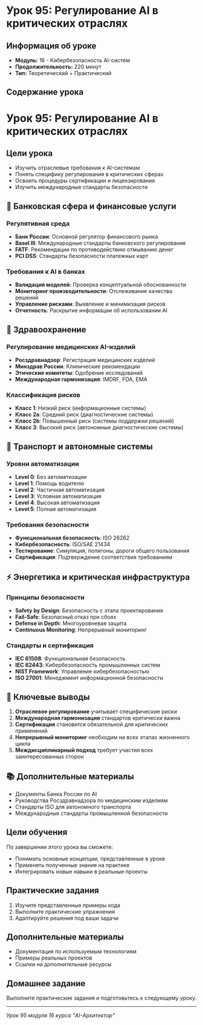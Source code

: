 # Урок 95: Регулирование AI в критических отраслях

## Информация об уроке
- **Модуль:** 16 - Кибербезопасность AI-систем
- **Продолжительность:** 220 минут
- **Тип:** Теоретический + Практический

## Содержание урока

# Урок 95: Регулирование AI в критических отраслях

## Цели урока
- Изучить отраслевые требования к AI-системам
- Понять специфику регулирования в критических сферах
- Освоить процедуры сертификации и лицензирования
- Изучить международные стандарты безопасности

## 🏦 Банковская сфера и финансовые услуги

### Регулятивная среда
- **Банк России**: Основной регулятор финансового рынка
- **Basel III**: Международные стандарты банковского регулирования
- **FATF**: Рекомендации по противодействию отмыванию денег
- **PCI DSS**: Стандарты безопасности платежных карт

### Требования к AI в банках
- **Валидация моделей**: Проверка концептуальной обоснованности
- **Мониторинг производительности**: Отслеживание качества решений
- **Управление рисками**: Выявление и минимизация рисков
- **Отчетность**: Раскрытие информации об использовании AI

## 🏥 Здравоохранение

### Регулирование медицинских AI-изделий
- **Росздравнадзор**: Регистрация медицинских изделий
- **Минздрав России**: Клинические рекомендации
- **Этические комитеты**: Одобрение исследований
- **Международная гармонизация**: IMDRF, FDA, EMA

### Классификация рисков
- **Класс 1**: Низкий риск (информационные системы)
- **Класс 2a**: Средний риск (диагностические системы)
- **Класс 2b**: Повышенный риск (системы поддержки решений)
- **Класс 3**: Высокий риск (автономные диагностические системы)

## 🚗 Транспорт и автономные системы

### Уровни автоматизации
- **Level 0**: Без автоматизации
- **Level 1**: Помощь водителю
- **Level 2**: Частичная автоматизация
- **Level 3**: Условная автоматизация
- **Level 4**: Высокая автоматизация
- **Level 5**: Полная автоматизация

### Требования безопасности
- **Функциональная безопасность**: ISO 26262
- **Кибербезопасность**: ISO/SAE 21434
- **Тестирование**: Симуляция, полигоны, дороги общего пользования
- **Сертификация**: Подтверждение соответствия требованиям

## ⚡ Энергетика и критическая инфраструктура

### Принципы безопасности
- **Safety by Design**: Безопасность с этапа проектирования
- **Fail-Safe**: Безопасный отказ при сбоях
- **Defense in Depth**: Многоуровневая защита
- **Continuous Monitoring**: Непрерывный мониторинг

### Стандарты и сертификация
- **IEC 61508**: Функциональная безопасность
- **IEC 62443**: Кибербезопасность промышленных систем
- **NIST Framework**: Управление кибербезопасностью
- **ISO 27001**: Менеджмент информационной безопасности

## 🎯 Ключевые выводы

1. **Отраслевое регулирование** учитывает специфические риски
2. **Международная гармонизация** стандартов критически важна
3. **Сертификация** становится обязательной для критических применений
4. **Непрерывный мониторинг** необходим на всех этапах жизненного цикла
5. **Междисциплинарный подход** требует участия всех заинтересованных сторон

## 📚 Дополнительные материалы

- Документы Банка России по AI
- Руководства Росздравнадзора по медицинским изделиям
- Стандарты ISO для автономного транспорта
- Международные стандарты промышленной безопасности

## Цели обучения
По завершении этого урока вы сможете:
- Понимать основные концепции, представленные в уроке
- Применять полученные знания на практике
- Интегрировать новые навыки в реальные проекты

## Практические задания
1. Изучите представленные примеры кода
2. Выполните практические упражнения
3. Адаптируйте решения под ваши задачи

## Дополнительные материалы
- Документация по используемым технологиям
- Примеры реальных проектов
- Ссылки на дополнительные ресурсы

## Домашнее задание
Выполните практические задания и подготовьтесь к следующему уроку.

---
*Урок 95 модуля 16 курса "AI-Архитектор"*
